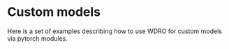 Custom models
=============

Here is a set of examples describing how to use WDRO for custom models via pytorch modules.
